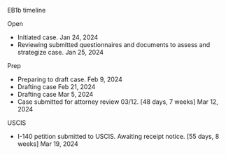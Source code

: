 EB1b timeline

Open
* Initiated case.
Jan 24, 2024
* Reviewing submitted questionnaires and documents to assess and strategize case.
Jan 25, 2024

Prep
* Preparing to draft case.
Feb 9, 2024
* Drafting case
Feb 21, 2024
* Drafting case
Mar 5, 2024
* Case submitted for attorney review 03/12. [48 days, 7 weeks]
Mar 12, 2024

USCIS
* I-140 petition submitted to USCIS. Awaiting receipt notice. [55 days, 8 weeks]
Mar 19, 2024
